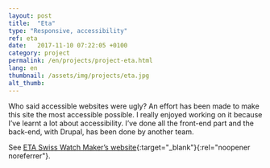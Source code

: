 ```yaml
---
layout: post
title:  "Eta"
type: "Responsive, accessibility"
ref: eta
date:   2017-11-10 07:22:05 +0100
category: project
permalink: /en/projects/project-eta.html
lang: en
thumbnail: /assets/img/projects/eta.jpg
alt_thumb: 
---
```



Who said accessible websites were ugly?
An effort has been made to make this site the most accessible possible.
I really enjoyed working on it because I’ve learnt a lot about accessibility.
I’ve done all the front-end part and the back-end, with Drupal, has been done by another team.

See [ETA Swiss Watch Maker’s website](http://www.eta.ch/en "Eta - Swiss Watch Maker (new window)"){:target="_blank"}{:rel="noopener noreferrer"}.

<img src="{{ site.baseurl }}/assets/img/projects/eta_large.jpg" alt="" 
             srcset="{{ site.baseurl }}/assets/img/projects/eta_medium.jpg 670w,
          {{ site.baseurl }}/assets/img/projects/eta_large.jpg 1024w"
          sizes="(min-width:671px) 1024px"/> 